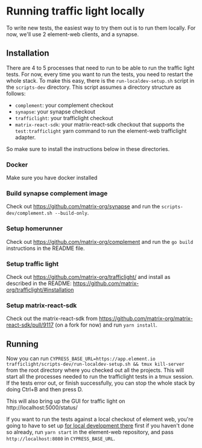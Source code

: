 # Running traffic light locally

To write new tests, the easiest way to try them out is to run them locally.
For now, we'll use 2 element-web clients, and a synapse.

## Installation

There are 4 to 5 processes that need to run to be able to run the traffic light tests. For now, every time you want to run the tests, you need to restart the whole stack. To make this easy, there is the `run-localdev-setup.sh` script in the `scripts-dev` directory. This script assumes a directory structure as follows:

 - `complement`: your complement checkout
 - `synapse`: your synapse checkout
 - `trafficlight`: your trafficlight checkout
 - `matrix-react-sdk`: your matrix-react-sdk checkout that supports the `test:trafficlight` yarn command to run the element-web trafficlight adapter.

So make sure to install the instructions below in these directories.

### Docker

Make sure you have docker installed

### Build synapse complement image

Check out https://github.com/matrix-org/synapse and run the `scripts-dev/complement.sh --build-only`. 

### Setup homerunner

Check out https://github.com/matrix-org/complement and run the `go build` instructions in the README file. 

### Setup traffic light

Check out https://github.com/matrix-org/trafficlight/ and install as described in the README: https://github.com/matrix-org/trafficlight/#installation

### Setup matrix-react-sdk

Check out the matrix-react-sdk from https://github.com/matrix-org/matrix-react-sdk/pull/9117 (on a fork for now) and run `yarn install`.

## Running

Now you can run `CYPRESS_BASE_URL=https://app.element.io trafficlight/scripts-dev/run-localdev-setup.sh && tmux kill-server` from the root directory where you checked out all the projects. This will start all the processes needed to run the trafficlight tests in a tmux session. If the tests error out, or finish successfully, you can stop the whole stack by doing Ctrl+B and then press D.

This will also bring up the GUI for traffic light on http://localhost:5000/status/

If you want to run the tests against a local checkout of element web, you're going to have to set up [for local development there](https://github.com/vector-im/element-web#setting-up-a-dev-environment) first if you haven't done so already, run `yarn start` in the element-web repository, and pass `http://localhost:8080` in `CYPRESS_BASE_URL`.